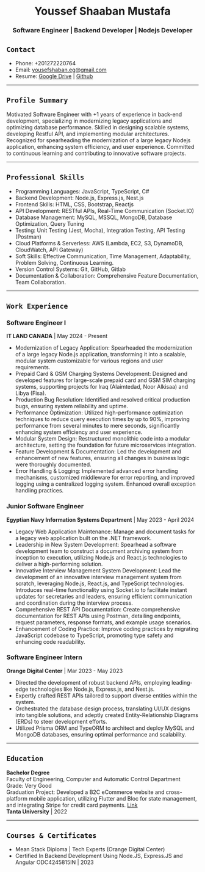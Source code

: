 <div align="center">
  <h1>Youssef Shaaban Mustafa</h1> 
  <!--<a href="http://nestjs.com/" target="blank"><img src="./avatar.JPG" width="320" alt="Nest Logo" /></a>-->
  <h3>Software Engineer | Backend Developer | Nodejs Developer</h3>
</div>

## `Contact`

- Phone: +201272220764
- Email: yousefshaban.eg@gmail.com
- Resume: [Google Drive](https://drive.google.com/file/d/1jx8B3ujlTbXlvSuBo2Mtj62esZPz7GGo/view?usp=sharing) | [Github](https://github.com/yousefshabaneg/yousefshabaneg/blob/main/YoussefShaaban_SoftwarEngineer.pdf)

---

## `Profile Summary`

Motivated Software Engineer with +1 years of experience in back-end development, specializing in modernizing legacy applications and optimizing database performance. Skilled in designing scalable systems, developing Restful API, and implementing modular architectures. Recognized for spearheading the modernization of a large legacy Nodejs application, enhancing system efficiency, and user experience. Committed to continuous learning and contributing to innovative software projects.

---

## `Professional Skills`

- Programming Languages: JavaScript, TypeScript, C#
- Backend Development: Node.js, Express.js, Nest.js
- Frontend Skills: HTML, CSS, Bootstrap, Reactjs
- API Development: RESTful APIs, Real-Time Communication (Socket.IO)
- Database Management: MySQL, MSSQL, MongoDB, Database Optimization, Query Tuning
- Testing: Unit Testing (Jest, Mocha), Integration Testing, API Testing (Postman)
- Cloud Platforms & Serverless: AWS (Lambda, EC2, S3, DynamoDB, CloudWatch, API Gateway)
- Soft Skills: Effective Communication, Time Management, Adaptability, Problem Solving, Continuous Learning.
- Version Control Systems: Git, GitHub, Gitlab
- Documentation & Collaboration: Comprehensive Feature Documentation, Team Collaboration.

---

## `Work Experience`

### Software Engineer I

**IT LAND CANADA** | May 2024 - Present

- Modernization of Legacy Application: Spearheaded the modernization of a large legacy Node.js application, transforming it into a scalable, modular system customizable for various regions and user requirements.
- Prepaid Card & GSM Charging Systems Development: Designed and developed features for large-scale prepaid card and GSM SIM charging systems, supporting projects for Iraq (Alaimtedad, Noor Alkisaa) and Libya (Fisa).
- Production Bug Resolution: Identified and resolved critical production bugs, ensuring system reliability and uptime.
- Performance Optimization: Utilized high-performance optimization techniques to reduce query execution times by up to 90%, improving performance from several minutes to mere seconds, significantly enhancing system efficiency and user experience.
- Modular System Design: Restructured monolithic code into a modular architecture, setting the foundation for future microservices integration.
- Feature Development & Documentation: Led the development and enhancement of new features, ensuring all changes in business logic were thoroughly documented.
- Error Handling & Logging: Implemented advanced error handling mechanisms, customized middleware for error reporting, and improved logging using a centralized logging system. Enhanced overall exception handling practices.

### Junior Software Engineer

**Egyptian Navy Information Systems Department** | May 2023 - April 2024

- Legacy Web Application Maintenance: Manage and document tasks for a legacy web application built on the .NET framework.
- Leadership in New System Development: Spearhead a software development team to construct a document archiving system from inception to execution, utilizing Node.js and React.js technologies to deliver a high-performing solution.
- Innovative Interview Management System Development: Lead the development of an innovative interview management system from scratch, leveraging Node.js, React.js, and TypeScript technologies. Introduces real-time functionality using Socket.io to facilitate instant updates for secretaries and leaders, ensuring efficient communication and coordination during the interview process.
- Comprehensive REST API Documentation: Create comprehensive documentation for REST APIs using Postman, detailing endpoints, request parameters, response formats, and example usage scenarios.
- Enhancement of Coding Practice: Improve coding practices by migrating JavaScript codebase to TypeScript, promoting type safety and enhancing code readability.

### Software Engineer Intern

**Orange Digital Center** | Mar 2023 - May 2023

- Directed the development of robust backend APIs, employing leading-edge technologies like Node.js, Express.js, and Nest.js.
- Expertly crafted REST APIs tailored to support diverse entities within the system.
- Orchestrated the database design process, translating UI/UX designs into tangible solutions, and adeptly created Entity-Relationship Diagrams (ERDs) to steer development efforts.
- Utilized Prisma ORM and TypeORM to architect and deploy MySQL and MongoDB databases, ensuring optimal performance and scalability.

---

## `Education`

**Bachelor Degree**  
Faculty of Engineering, Computer and Automatic Control Department  
Grade: Very Good  
Graduation Project: Developed a B2C eCommerce website and cross-platform mobile application, utilizing Flutter and Bloc for state management, and integrating Stripe for credit card payments. [Link](https://github.com/yousefshabaneg/mxstore_graduation_project)  
**Tanta University** | 2022

---

## `Courses & Certificates`

- Mean Stack Diploma | Tech Experts (Orange Digital Center)
- Certified In Backend Development Using Node.JS, Express.JS and Angular ODC4245815IN | 2023
